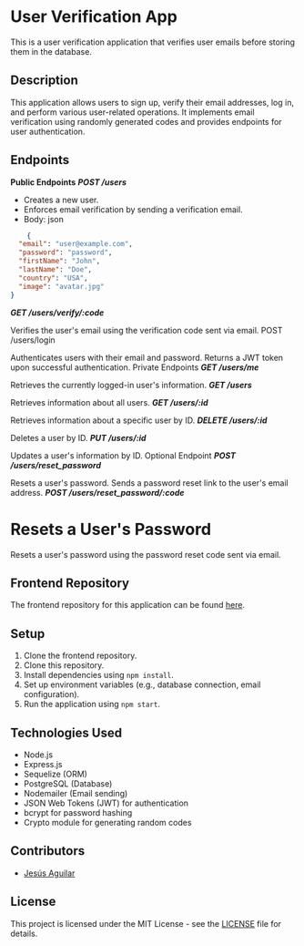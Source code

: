 # User Verification App
This is a user verification application that verifies user emails before storing them in the database.

## Description
This application allows users to sign up, verify their email addresses, log in, and perform various user-related operations. It implements email verification using randomly generated codes and provides endpoints for user authentication.

## Endpoints
**Public Endpoints**
***POST /users***

- Creates a new user.
- Enforces email verification by sending a verification email.
- Body:
json
```json
    {
  "email": "user@example.com",
  "password": "password",
  "firstName": "John",
  "lastName": "Doe",
  "country": "USA",
  "image": "avatar.jpg"
}
```
***GET /users/verify/:code***

Verifies the user's email using the verification code sent via email.
POST /users/login

Authenticates users with their email and password.
Returns a JWT token upon successful authentication.
Private Endpoints
***GET /users/me***

Retrieves the currently logged-in user's information.
***GET /users***

Retrieves information about all users.
***GET /users/:id***

Retrieves information about a specific user by ID.
***DELETE /users/:id***

Deletes a user by ID.
***PUT /users/:id***

Updates a user's information by ID.
Optional Endpoint
***POST /users/reset_password***

Resets a user's password.
Sends a password reset link to the user's email address.
***POST /users/reset_password/:code***

# Resets a User's Password

Resets a user's password using the password reset code sent via email.

## Frontend Repository

The frontend repository for this application can be found [here](link_to_frontend_repository).

## Setup

1. Clone the frontend repository.
2. Clone this repository.
3. Install dependencies using `npm install`.
4. Set up environment variables (e.g., database connection, email configuration).
5. Run the application using `npm start`.

## Technologies Used

- Node.js
- Express.js
- Sequelize (ORM)
- PostgreSQL (Database)
- Nodemailer (Email sending)
- JSON Web Tokens (JWT) for authentication
- bcrypt for password hashing
- Crypto module for generating random codes

## Contributors

- [Jesús Aguilar](https://github.com/JesusAguilarAliaga)

## License

This project is licensed under the MIT License - see the [LICENSE](link_to_license_file) file for details.
